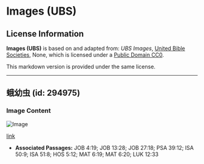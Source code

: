 # Images (UBS)

## License Information

**Images (UBS)** is based on and adapted from: _UBS Images_, [United Bible Societies](https://unitedbiblesocieties.org/), None, which is licensed under a [Public Domain CC0](https://creativecommons.org/public-domain/cc0/).

This markdown version is provided under the same license.



--------------------------------

## 蛾幼虫 (id: 294975)

### Image Content

![Image](https://cdn.aquifer.bible/aquifer-content/resources/Media/WEB-0646_moth_larva.jpg)

[link](https://cdn.aquifer.bible/aquifer-content/resources/Media/WEB-0646_moth_larva.jpg)

* **Associated Passages:** JOB 4:19; JOB 13:28; JOB 27:18; PSA 39:12; ISA 50:9; ISA 51:8; HOS 5:12; MAT 6:19; MAT 6:20; LUK 12:33

